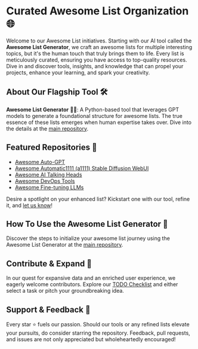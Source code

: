 # Curated Awesome List Organization 🌐

Welcome to our Awesome List initiatives.  Starting with our AI tool called the **Awesome List Generator**, we craft an awesome lists for multiple interesting topics, but it's the human touch that truly brings them to life. Every list is meticulously curated, ensuring you have access to top-quality resources. Dive in and discover tools, insights, and knowledge that can propel your projects, enhance your learning, and spark your creativity.

## About Our Flagship Tool 🛠️

**Awesome List Generator** 📜✨: A Python-based tool that leverages GPT models to generate a foundational structure for awesome lists. The true essence of these lists emerges when human expertise takes over. Dive into the details at the [main repository](https://github.com/alialsaeedi19/GPT-Awesome-List-Generator).

## Featured Repositories 🌟

- [Awesome Auto-GPT](https://github.com/alronz/Awesome-Auto-GPT)
- [Awesome Automatic1111 (a1111) Stable Diffusion WebUI](https://github.com/alronz/awesome-stable-diffusion-webui)
- [Awesome AI Talking Heads](https://github.com/alronz/awesome-ai-talking-heads)
- [Awesome DevOps Tools](https://github.com/Curated-Awesome-Lists/awesome-devops-tools)
- [Awesome Fine-tuning LLMs](https://github.com/Curated-Awesome-Lists/awesome-llm-fine-tuning) 

Desire a spotlight on your enhanced list? Kickstart one with our tool, refine it, and [let us know](https://github.com/alialsaeedi19/GPT-Awesome-List-Generator/issues/new)!

## How To Use the Awesome List Generator 🚀

Discover the steps to initialize your awesome list journey using the Awesome List Generator at the [main repository](https://github.com/alialsaeedi19/GPT-Awesome-List-Generator).

## Contribute & Expand 🙌

In our quest for expansive data and an enriched user experience, we eagerly welcome contributors. Explore our [TODO Checklist](https://github.com/alialsaeedi19/GPT-Awesome-List-Generator#todo-checklist) and either select a task or pitch your groundbreaking idea.

## Support & Feedback 💖

Every star ⭐ fuels our passion. Should our tools or any refined lists elevate your pursuits, do consider starring the repository. Feedback, pull requests, and issues are not only appreciated but wholeheartedly encouraged!
